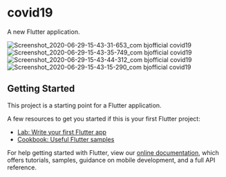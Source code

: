 # covid19

A new Flutter application.




![Screenshot_2020-06-29-15-43-31-653_com bjofficial covid19](https://user-images.githubusercontent.com/50042488/86475611-a4599380-bd62-11ea-80ca-48cbfc4237bd.png)
![Screenshot_2020-06-29-15-43-35-749_com bjofficial covid19](https://user-images.githubusercontent.com/50042488/86475614-a6235700-bd62-11ea-95dd-5e618920ba11.png)
![Screenshot_2020-06-29-15-43-44-312_com bjofficial covid19](https://user-images.githubusercontent.com/50042488/86475619-a7548400-bd62-11ea-9c4b-31df8f7b9dbe.png)
![Screenshot_2020-06-29-15-43-15-290_com bjofficial covid19](https://user-images.githubusercontent.com/50042488/86475631-acb1ce80-bd62-11ea-8946-132d38b182d9.png)

## Getting Started

This project is a starting point for a Flutter application.

A few resources to get you started if this is your first Flutter project:

- [Lab: Write your first Flutter app](https://flutter.dev/docs/get-started/codelab)
- [Cookbook: Useful Flutter samples](https://flutter.dev/docs/cookbook)

For help getting started with Flutter, view our
[online documentation](https://flutter.dev/docs), which offers tutorials,
samples, guidance on mobile development, and a full API reference.
